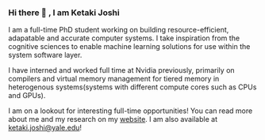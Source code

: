 ### Hi there 👋 , I am Ketaki Joshi

I am a full-time PhD student working on building resource-efficient, adapatable and accurate computer systems. I take inspiration from the cognitive sciences to enable machine learning solutions for use within the system software layer.

I have interned and worked full time at Nvidia previously, primarily on compilers and virtual memory management for tiered memory in heterogenous systems(systems with different compute cores such as CPUs and GPUs).

I am on a lookout for interesting full-time opportunities! You can read more about me and my research on my [website](https://joshi-ketaki.github.io/).
I am also available at ketaki.joshi@yale.edu!

<!--
**Joshi-Ketaki/Joshi-Ketaki** is a ✨ _special_ ✨ repository because its `README.md` (this file) appears on your GitHub profile.

Here are some ideas to get you started:

- 🔭 I’m currently working on ...
- 🌱 I’m currently learning ...
- 👯 I’m looking to collaborate on ...
- 🤔 I’m looking for help with ...
- 💬 Ask me about ...
- 📫 How to reach me: ...
- 😄 Pronouns: ...
- ⚡ Fun fact: ...
-->

